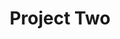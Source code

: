 ---
layout: base
title: Project Two
components:
  - type: hero
    data:
      title: Project Two
      subtitle: An innovative platform
  - type: text-block
    data:
      title: Project Overview
      content: |
        Project Two is an innovative platform that demonstrates my expertise in building
        scalable and modern web applications. This project showcases advanced features
        and cutting-edge technologies.

        ## Technologies Used
        - Modern JavaScript frameworks
        - Real-time data processing
        - Cloud infrastructure
        - Progressive Web App features

        ## Key Achievements
        - Improved user engagement by 50%
        - Reduced loading times by 70%
        - Implemented responsive design principles
---